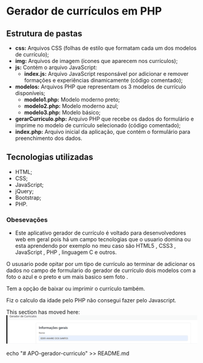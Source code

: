 # Gerador de currículos em PHP

## Estrutura de pastas

- **css:** Arquivos CSS (folhas de estilo que formatam cada um dos modelos de currículo);
- **img:** Arquivos de imagem (ícones que aparecem nos currículos);
- **js:** Contém o arquivo JavaScript:
    - **index.js:** Arquivo JavaScript responsável por adicionar e remover formações e experiências dinamicamente (código comentado);
- **modelos:** Arquivos PHP que representam os 3 modelos de currículo disponíveis;
    - **modelo1.php:** Modelo moderno preto;
    - **modelo2.php:** Modelo moderno azul;
    - **modelo3.php:** Modelo básico;
- **gerarCurriculo.php:** Arquivo PHP que recebe os dados do formulário e imprime no modelo de currículo selecionado (código comentado);
- **index.php:** Arquivo inicial da aplicação, que contém o formulário para preenchimento dos dados.

## Tecnologias utilizadas

- HTML;
- CSS;
- JavaScript;
- jQuery;
- Bootstrap;
- PHP.

### Obesevações 
- Este aplicativo gerador de currículo é voltado para desenvolvedores web em geral pois há um campo tecnologias que o usuario domina ou esta aprendendo por exemplo no meu caso são HTML5 , CSS3 , JavaScript , PHP , linguagem C e outros.

O ususario pode opitar por um tipo de currículo ao terminar de adicionar os dados no campo de formulario do gerador de currículo dois modelos com a foto o azul e o preto e um mais basico sem foto .

Tem a opção de baixar ou imprimir o currículo também.

Fiz o calculo da idade pelo PHP não consegui fazer pelo Javascript.

This section has moved here: 
<img src="./img/demostracao-gerador-curriculo.gif" alt="gif animado">

echo "# APO-gerador-curriculo" >> README.md


